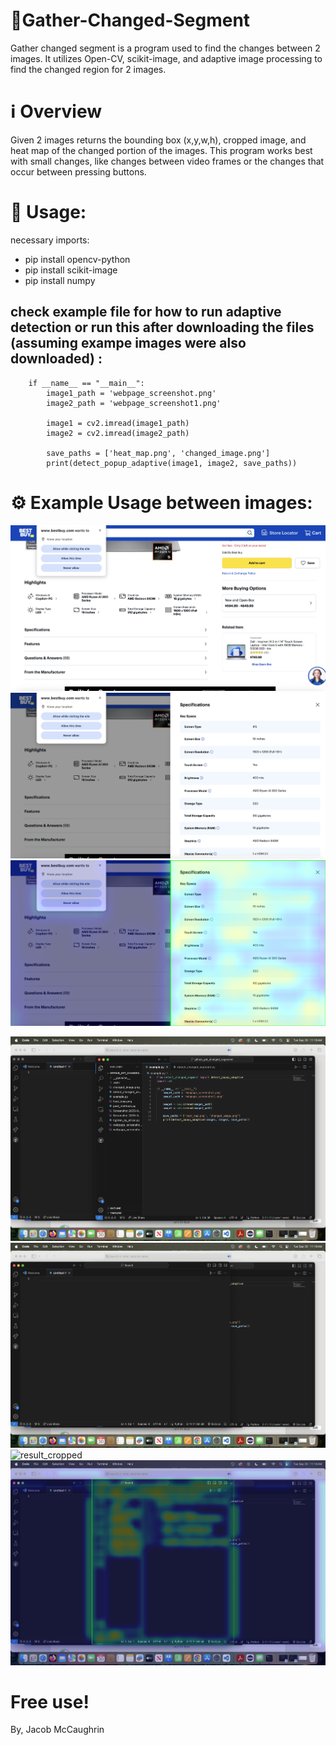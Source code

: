 # 🌟Gather-Changed-Segment

Gather changed segment is a program used to find the changes between 2 images. It utilizes Open-CV, scikit-image, and adaptive image processing to find the changed region for 2 images. 

# ℹ️ Overview

Given 2 images returns the bounding box (x,y,w,h), cropped image, and heat map of the changed portion of the images. This program works best with small changes, like changes between video frames or the changes that occur between pressing buttons. 

# 🚀 Usage:

necessary imports:

- pip install opencv-python
- pip install scikit-image
- pip install numpy

## check example file for how to run adaptive detection or run this after downloading the files (assuming exampe images were also downloaded) :
        if __name__ == "__main__":
            image1_path = 'webpage_screenshot.png'
            image2_path = 'webpage_screenshot1.png'
        
            image1 = cv2.imread(image1_path)
            image2 = cv2.imread(image2_path)
        
            save_paths = ['heat_map.png', 'changed_image.png']
            print(detect_popup_adaptive(image1, image2, save_paths))

# ⚙️ Example Usage between images:

![webpage_screenshot0](./testing-images/webpage_screenshot.png)
![webpage_screenshot1](./testing-images/webpage_screenshot1.png)
![resulting_changed](./testing-images/asdjiaid.png)

![before](./testing-images/before.png)
![after](./testing-images/after.png)
![result_cropped](./testing-images/changed.png)
![result_heatmap](./testing-images/heat_map.png)

# Free use!

By, Jacob McCaughrin 








